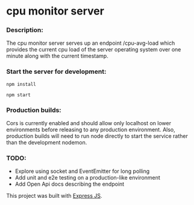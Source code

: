 # cpu monitor server

### Description:

The cpu monitor server serves up an endpoint /cpu-avg-load which provides the current cpu load of the server operating system over one minute along with the current timestamp.

### Start the server for development:

```
npm install
```
```
npm start
```

### Production builds:

Cors is currently enabled and should allow only localhost on lower environments before releasing to any production environment. Also, production builds will need to run node directly to start the service rather than the development nodemon.

### TODO:

- Explore using socket and EventEmitter for long polling
- Add unit and e2e testing on a production-like environment
- Add Open Api docs describing the endpoint

This project was built with [Express JS](https://github.com/expressjs/express).